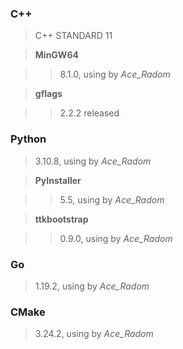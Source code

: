 ### C++

> C++ STANDARD 11

> **MinGW64** 

>> 8.1.0, using by *Ace_Radom*

> **gflags**

>> 2.2.2 released

### Python

> 3.10.8, using by *Ace_Radom*

> **PyInstaller**

>> 5.5, using by *Ace_Radom*

> **ttkbootstrap**

>> 0.9.0, using by *Ace_Radom*

### Go

> 1.19.2, using by *Ace_Radom*

### CMake

> 3.24.2, using by *Ace_Radom*